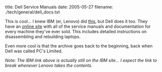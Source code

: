 title: Dell Service Manuals
date: 2005-05-27
filename: ./tech/general/dell_docs.txt

This is cool... I knew IBM (er, Lenovo) did <a
href="http://support.dell.com/support/systemsinfo/documentation.aspx?c=us&cs=555&l=en&s=biz">this</a>,
but Dell does it too.  They have an <a
href="http://support.dell.com/support/systemsinfo/documentation.aspx?c=us&cs=555&l=en&s=biz">online
site</a> with all of the service manuals and documentation for every
machine they've ever sold. This includes detailed instructions on
disassembling and rebuilding laptops.

Even more cool is that the archive goes back to the beginning, back when
Dell was called PC's Limited. 

<i>Note: The IBM link above is actually still on the IBM site... I expect the
link to break whenever Lenovo takes the contents.</i>
